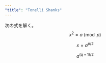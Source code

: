 ```yaml
---
"title": "Tonelli Shanks"
---
```


次の式を解く。
$$
x^2 = a \pmod p
$$

$$
x = a^{p/2}
$$

$$
a^{(q+1)/2}
$$
